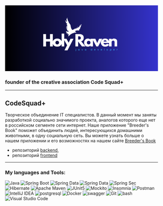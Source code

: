 
![header](acces/header.png)

### founder of the creative association Code Squad+

---

## CodeSquad+

Творческое объединение IT специалистов. В данный момент мы заняты разработкой социально значимого проекта, аналогов которого еще нет в российском сегменте сети интернет. Наше приложение "Breeder's Book" поможет объединить людей, интересующихся домашними животными, в одну социальную сеть. Вы можете узнать больше о нашем приложении и его возможностях на нашем сайте  [Breeder's Book](breedersbook.ru)

- репозиторий [backend](https://github.com/Holy-Raven/breedersbook),
- репозиторий [frontend](https://github.com/OlgaOlgar47/breeders-book-frontend)

---

### My languages and Tools:
![Java](https://img.shields.io/badge/-Java-090909?style=for-the-badge&logo=openJDK&logoColor=orange)
![Spring Boot](https://img.shields.io/badge/-Spring%20Boot-090909?style=for-the-badge&logo=SpringBoot&logoColor=6DB33F)
![Spring Data](https://img.shields.io/badge/-Spring%20Data%20JPA-090909?style=for-the-badge&logo=Spring&logoColor=6DB33F)
![Spring Data](https://img.shields.io/badge/-Spring%20Data%20JDBC-090909?style=for-the-badge&logo=Spring&logoColor=6DB33F)
![Spring Sec](https://img.shields.io/badge/-Spring%20Securty-090909?style=for-the-badge&logo=SpringSecurity&logoColor=6DB33F)
![Hibernate](https://img.shields.io/badge/-Hibernate-090909?style=for-the-badge&logo=Hibernate&logoColor=59666C)
![Apache Maven](https://img.shields.io/badge/-Maven-090909?style=for-the-badge&logo=ApacheMaven&logoColor=C71A36)
![JUnit5](https://img.shields.io/badge/-JUnit5-090909?style=for-the-badge&logo=JUnit5&logoColor=25A162)
![Mockito](https://img.shields.io/badge/-MOCKITO-090909?style=for-the-badge&logo=JUnit5&logoColor=25A162)
![Insomnia](https://img.shields.io/badge/-Insomnia-090909?style=for-the-badge&logo=Insomnia&logoColor=4000BF)
![Postman](https://img.shields.io/badge/-Postman-090909?style=for-the-badge&logo=Postman&logoColor=FF6C37)
![IntelliJ IDEA](https://img.shields.io/badge/-IntelliJ%20IDEA-090909?style=for-the-badge&logo=IntelliJ%20IDEA)
![postgresql](https://img.shields.io/badge/-postgresql-090909?style=for-the-badge&logo=postgresql&logoColor=4169E1)
![Docker](https://img.shields.io/badge/-Docker-090909?style=for-the-badge&logo=Docker&logoColor=2496ED)
![swagger](https://img.shields.io/badge/-Swagger-090909?style=for-the-badge&logo=Swagger&logoColor=85EA2D)
![Git](https://img.shields.io/badge/-Git-090909?style=for-the-badge&logo=Git&logoColor=F05032)
![bash](https://img.shields.io/badge/-bash-090909?style=for-the-badge&logo=GNUbash&logoColor=4EAA25)
![Visual Studio Code](https://img.shields.io/badge/-VS%20Code-090909?style=for-the-badge&logo=VisualStudioCode&logoColor=007ACC)
